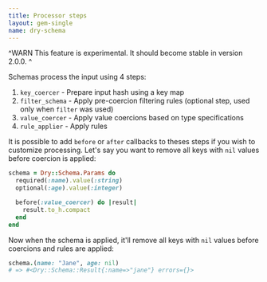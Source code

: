 ```yaml
---
title: Processor steps
layout: gem-single
name: dry-schema
---
```


^WARN
This feature is experimental. It should become stable in version 2.0.0.
^

Schemas process the input using 4 steps:

1. `key_coercer` - Prepare input hash using a key map
2. `filter_schema` - Apply pre-coercion filtering rules
   (optional step, used only when `filter` was used)
3. `value_coercer` - Apply value coercions based on type specifications
4. `rule_applier` - Apply rules

It is possible to add `before` or `after` callbacks to theses steps if you wish to customize processing. Let's say you want to remove all keys with `nil` values before coercion is applied:

```ruby
schema = Dry::Schema.Params do
  required(:name).value(:string)
  optional(:age).value(:integer)

  before(:value_coercer) do |result|
    result.to_h.compact
  end
end
```

Now when the schema is applied, it'll remove all keys with `nil` values before coercions and rules are applied:

```ruby
schema.(name: "Jane", age: nil)
# => #<Dry::Schema::Result{:name=>"jane"} errors={}>
```
